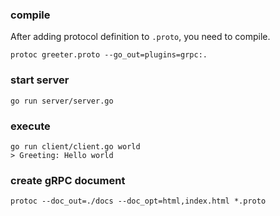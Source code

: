 ### compile
After adding protocol definition to `.proto`, you need to compile.
```
protoc greeter.proto --go_out=plugins=grpc:.
```

### start server
```
go run server/server.go
```

### execute
```
go run client/client.go world
> Greeting: Hello world
```

### create gRPC document
```
protoc --doc_out=./docs --doc_opt=html,index.html *.proto
```
